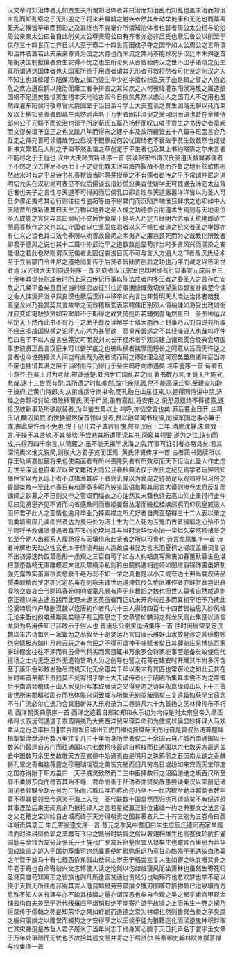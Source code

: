 <!-- { "loadSidebar": true } -->
汉文帝时知治体者无如贾生夫所谓知治体者非曰治而知治乱而知乱也盖未治而知治未乱而知乱察之于无形迎之于将来若扁鹊之射疾者然其步动举徙康和无恙也而藁离死夭之候皆早审而预彰之及其终也不爽毫介所谓知治体者也昔者周公太公相与论治周公亲亲太公曰鲁自此削矣太公尊贤周公曰有齐者亦必非吕氏也厥后鲁公以削至于仅存三十四世而亡齐日以大至于霸二十四世而田成子夺之国卒如太公周公之言所谓知治体者盖若此夫亲亲尊贤为国之大务也而末流之弊尚不能捄况乎汉廷本末舛逆首尾衡决国制抢攘者贾生安得不忧之也生所论列从否皆验终汉之世不出乎诸疏之见生真所谓通达国体者也夫国家所贵于用贤者谓其无形者可救将然者可化奈之何汉之人不知生也其绛灌东阳侯冯敬之属乃毁生年少初学擅权纷乱天子由是疏之譬之人抱必危之疾方遘扁鹊以施治而庸工者争排去之其如疾之人何彼绛灌东阳侯冯敬之属造酿国祸不足道矣独惜贾生稽本天地验古案今日夜焦焦然以虑治人之国而人不之用也虽然绛灌东阳侯冯敬尊官大爵固显于当日至今学士大夫羞谈之贾生困落无聊以死而束发以上稍知贤善者即慕生焉然则声名于万世者固非湏臾之荣可同而语也昔在金陵侍郎何公子元觞予而论治也读予所定荀氏五篇乃扬杯而叹曰嗟乎贾生之书传之者章阙而文谬矣谓予宜正之也又踰八年而得宋之建宁本及故所藏皆五十八篇与班固言合乃互定之俾完善可读惜哉何公巳没不覩厥成何公忧国终老不衰故于贾生数数然也或疑新书文繁若后人附之予曰不然此谊之草创定于平生者也及其上书约略陈之尔未言者不能尽之于王庭也
汉中大夫陆贾新语序一首
尝读赵宋书谓汉氏圣道灭替鲜寡儒者予不然之汉去仲尼不远七十子之徒化教未泯虽海内裂战不息而齐鲁之地且弦歌彬彬然赵宋时有之乎易诗书礼春秋皆当时萌芽授承之不有儒者曷传之乎予常谓仲尼之道明切允实在汉初尚可表见不似后儒谈玄指妙慌忽奥杳使新学无可践据去洙泗太益背远者也夫子之言性与天道不可得闻而后儒乳口即言性与天道嚣嚣洋洋皆以为圣人可旦夕骤企夷考其心行则往往与盗跖等由不得其门而沉陷异端伥狂肆求之也即如中大夫陆贾所撰新语其曰天生万物以地养之圣人成之功德参合而道术生焉则与天地设位圣人成能之言何异其曰纲纪不立后世衰废于是圣人乃定五经明六艺承天统地即诗亡而后春秋作之义也其曰守国者以仁坚固佐君者以义不倾仁者道之纪义者圣之学即亦有仁义之旨也其曰法令非所以劝善故曾闵之孝夷齐之廉岂畏死而为之哉教化所致者即君子德风之说也其十二篇中仲尼治平之道数数彪显苟非当时多贤风兴而濡染之安能语之若此也然则谓汉无儒者此固促衷浅目而不可与言大方通人之□者哉汉氏经术至于立官颛门令仲尼之道绝而复传于后贤者皆陆贾创启之功也乃序而藏之以告论世者焉
汉光禄大夫刘向说苑序一首
刘向者汉氏宗室也以明经有行显事宣元成前后三十余年其说苑则成帝时所上采古传记行事以陈法戒者内多王者之要圣人之言存亡安危之几粲平备矣且目览当时獘患故征引往迹事据慷慨激切庶望乘舆覩鉴补救至今读之令人悚澟开发卓然良谟也厥后汉祚中移卒如向言岂非哲明天人晓达治体者哉我　高皇龙兴乃独赏契其言故举之而效稽察玄表崇聘儒旧别观人情纳諌如海受出政如衡准应变如电駃罗贤如宝聚靡不于斯得之故凭倚揽听若辅弼蓍龟然虽曰　圣图神运以平定天下然而此书不有万一之助乎哉及读解学士缙大庖西上封事乃云刘向说苑所取不经且多战国纵横之论坏人心术为甚而欲　高皇斥罢远之不其轻噪诬人也哉呜呼仲尼曰君子不以人废言刍荛犹可而况刘向长于经术者乎观其建白诸疏贯合经典会切国事忠谠贤正昌言汉庭未可以僻学疵之也彼纵横者揣摩而短长之阿意从旨而无忤逆之言者也今说苑播流人间岂有此哉为政者试而用之即张理治道可观矣虽质诸仲尼当亦不废也独惜其说之阻于当时而今乃得行于圣主呜呼向亦遇矣
注申鉴序一首
荀卿五十游齐,在襄王时为老师,被谗适楚.处浊世亡国乱君之间,著书数万言,而竟无所施究,悲哉.逮十三世而有悦,其所遭之时如卿然,故托疾隐居,然不能高深丘壑.至建安初辟于操府,迁黄门侍郎,时从弟彧适守尚书令,而孔融自山东征来,以是得同侍讲中禁,济经之务颇相讨论.但政移曹氏,天子尸居,虽有嘉猷,将安用之.悦恐意蕴终不得披露,遂拾汉故新事及所欲献替者,为申鉴五篇以上.呜呼,亦徒空言也矣.厥后簒业日开,兰凋玉玷,麟囚凤戮,而悦独晏然保首领以没者,良以融频寓书规操,而操军国之事必筹于彧,由此戾忤而不免也.悦于见几君子诚若有愧.然立汉庭十二年.清虗沈静.未尝效一言.于操不其贤欤.不其贤欤.予尝悲其所遭而读其书,间窥其领要,遂为之注,浃旬而成,共得万四千余言,以笥藏之.虽不能无揭竿求海之病,而事可证引者亦略具矣.若其深词奥义讹文脱简,则俟大方君子览而正焉.
黄氏怀贤传序一首
古者策书简牍所以存王轨阐嘉猷镜将来也使南面者有所兴畏陈列者有所效荩而天下恒治此圣人作史虑万世至深远也自秦汉以来文籍销灭而公旦春秋典法仅于左氏之纪见焉学者玩狎罔知侮巨宝以为瓦砾上者不过猎渔其辞下者则讥弹以为衰周之迹曷足以观呜呼何习俗之昏鄙桀敖一至此也春日有和萧斋多暇乃披览国语每觏其闳言大谟则掩卷太息反复而诵绎之钦慕之不巳则又申之赞颂而缁衣之心油然其未罄也诗云高山仰止景行行止仲尼曰见贤思齐见不贤而内省感桑间而重姬姜翳丛灌而瞻松桂嫉鸱鸮而仰凤皇戚憸人而怀君子此人之至情也逾月卒业乃择素襟之所尤好者自周至楚得三十二人表以录之而羮墙焉庶几读而兴者达为良臣处为洁士生为仁人死为芳鬼而古者操觚之心殆不负乎呜呼予观诸贤遭遇者寡亦多沉沦坎坷其与当时荣华佞小同一尘烬久矣然独诸贤之名至今艳人齿颊系人腹肠将与天壤俱永此贤者之所以可贵也
诗言龙凤集序一首
诗者神解也天动之性玄也本于情流弗由人造故虞书显为言志泗夏标之嗟叹盖重词复语不出初源迭韵盈篇悉形一虑观之三百自可了如古人构唱直写厥衷如春蕙秋蓉生色堪把意态各畅无事雕模若末世风颓横添私刻矜虫鬬鹤逓相述师如图缯翦锦饰畵虽妍割强先露故实虽富根荄愈衰千葩万蕊不如一荣之真也是以小夫或夸达士弗尚载观诗品撰类颇精而罗才亦冗定名虽在列咏未铺世远道湮兹传久绝匪难作者亦鲜赏音岂识鴈唳秋空哀哀会节鹂鸣春苑响响成章凡厥有声无非舞蹈之数也但世人莫省自然咸遵剽窃正德以来古途虽践而此理未逮艺英虽徧而正轨未开秀句虽多而真机罕悟予乃抚此沦衰特启作户略删汉魏以讫唐初作者凡六十三人得诗四百七十四首皆抽思入妙风格无沦来哲纷纷难臻斯奥矣锺子有云陈思之于文章譬如麟羽之有龙凤则此集便以诗言龙凤为名用传知巳非敢示于俗人也
晋康乐公谢灵运诗集序一首
往时闲居常录定汉魏以来古诗每列一家辄为之品叙至于谢灵运乃言曰康乐雅好山水故登涉之言缔构妙绝穷情极态如川月岭云玩之有余把之不得可谓神于咏赋者矣且其肆览庄易博综百家骈球俪金往往不期而有虽骨气稍劣而寓目辄书万象罗会诗家能事至是备矣故使后代擅场之士内无乏思外无遗物皆斯人为之创导也譬之花萼在建安时开耀其半尚多浑含至于康乐色彩敷发殆尽灵机天化无余蕴矣千年以来未有其匹也常窃论之如此云其在当时每首至都下贵贱莫不竞写惜乎学士大夫诵传者止于昭明所集耳未尝不为之嗟慨后予南游会稽偶于山人家见旧写本取展读之又得登游之诗自永嘉绿嶂山以下十三首皆世所未覩精驳固存而格体象兴词致咸与所集无别美哉丽矣三复遗篇如获罕宝窃念不与广流必尔亡逸乃合其旧新并入乐府录为二卷诗凡六十九首扬之艺林俾传布不朽焉
西洋朝贡典录序一首
西洋之迹着自郑和郑和永乐初为内侍是时太宗皇帝入缵丕绪将长驭远驾通道于乖蛮隔夷乃大赉西洋贸采琛异命和为使贰以侯显妙择译人马欢辈从之行总率巨舟&#63140;宗百艘发自福州五虎门维绡挂席际天而行自是雷波岳涛奔橦踔楫掣掣泄泄浮历数万里往复几三十年而身所至者仅二十余国云自占城西南通国以十数苏门最远自苏门而往通国以六七数柯枝最远自柯枝而往通国以六七数天方最远盖去中国数万余里矣故惟天方至宣德中始通焉由是明月之珠鸦鹘之石沉南龙速之香麟狮孔翠之奇梅脑薇露之珍珊瑚瑶琨之美皆充舶而归凡穷岛日或纷如来宾而天堂印度之国亦得附于职方虽曰　天子威灵致然而二三中臣捧数行之诏蹈邈绝之境百尺所至靡不柔慑东向而稽首其殆不辱　君命而善于怀诱者亦贤矣哉愚尝读秦汉以来册记诸国见者颇鲜至胡元号为广拓而占城瓜哇亦称密迩乃坚不一屈内欵至勤兵越鬬者数年竟不得其要领至今遗笑于海上入我　圣代联数十国翕然而归拱可谓盛矣不有纪述恐其事湮坠后来无闻焉余乃摭拾译人之言若星槎瀛涯针位诸编一约之典要文之法言征之父老稽之宝训始自占城而终于天方得朝贡之国甚著者凡二十有三别为三卷命曰西洋朝贡典录云
朱氏寄翁遗文序一首
昔元之季吴中耆旧曰朱生应辰氏德闳而家单履清而时浊耕靡负郭之垄爨有飞尘之甑当时姑胥之俗以奢翊相雄生也高蹇伐轮肮脏灌园耻与金钱为友分及张氏开土旌弓广罗宾丘帛壑庶宜从禄矣生也瞻言百里恐为苕华固成踰凿之遯入于国初荐庸可饱然麋鹿便旷鲲鹏乐远乃竟甘心皓殒于无遇故自沸羮之年暨于放马十有七载西侨东僦山依涧止岁无宁栖尝三复人生如寄之咏又嘅其身之毕老于寄也自命寄翁兴文志怀使人读之怆然以伤如临凄风而坐萧林也虽然生寄死归圣贤莫度苟知寓形之皆旅也则凡所逢富贫适也贵贱分也聃殇齐也悲欢梦也举不足以挠乎天扃无所往而非得其贪人虺孺鹪鼠劳劳晨攘夕攫刃图噬夺损物盈巳迨泉壤而方息殊不知人各有涯卒亦不踰其枝腹之量亦谓深愚也矣自今观之吴之都宇峨宫甲观金铺云构自夫差至于近代残攘旧干烟销影绝不能寄片迹于故墟之上而朱生一卷之撰乃得粲传于儒翰之苑是知荣华之果如蜉蝣而道德之常为帡幪也然则昏冥刍豢之子臭腐之躯何庸拱之以雕堂而蝇狗之才安得享之以王侯乎徒为狼籍造化而渎逆鬼神积衅取亡其灾弗逭是故哲人君子履氷于当年尚志于终身寓心腑于天日托声名于寰宇垂文章于万年处箪陋而无忧也予故拾其遗文而并寄之于后贤尔
监察御史翰林院修撰荅禄与权集序一首
